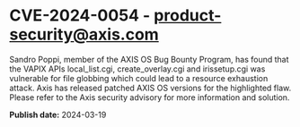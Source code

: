 # CVE-2024-0054 - product-security@axis.com

Sandro Poppi, member of the AXIS OS Bug Bounty Program, has found that the VAPIX APIs local_list.cgi, create_overlay.cgi and irissetup.cgi was vulnerable for file globbing which could lead to a resource exhaustion attack. Axis has released patched AXIS OS
versions for the highlighted flaw. Please refer to the Axis security advisory
for more information and solution.



**Publish date:** 2024-03-19
